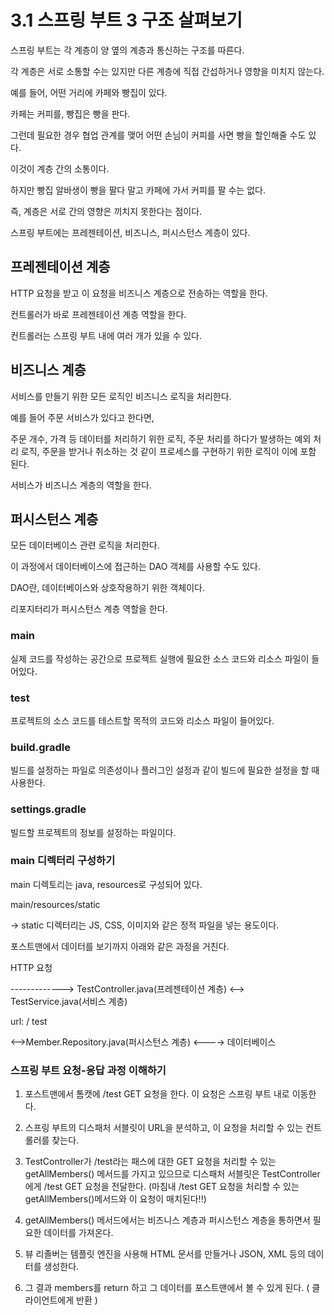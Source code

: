 # 3.1 스프링 부트 3 구조 살펴보기
스프링 부트는 각 계층이 양 옆의 계층과 통신하는 구조를 따른다. 

각 계층은 서로 소통할 수는 있지만 다른 계층에 직접 간섭하거나 영향을 미치지 않는다.

 

예를 들어, 어떤 거리에 카페와 빵집이 있다.

카페는 커피를, 빵집은 빵을 판다. 

그런데 필요한 경우 협업 관계를 맺어 어떤 손님이 커피를 사면 빵을 할인해줄 수도 있다.

 

이것이 계층 간의 소통이다. 

 

하지만 빵집 알바생이 빵을 팔다 말고 카페에 가서 커피를 팔 수는 없다.

 

즉, 계층은 서로 간의 영향은 끼치지 못한다는 점이다. 

 

스프링 부트에는 프레젠테이션, 비즈니스, 퍼시스턴스 계층이 있다.

## 프레젠테이션 계층
 

HTTP 요청을 받고 이 요청을 비즈니스 계층으로 전송하는 역할을 한다. 

컨트롤러가 바로 프레젠테이션 계층 역할을 한다.

컨트롤러는 스프링 부트 내에 여러 개가 있을 수 있다. 

 

## 비즈니스 계층
 

서비스를 만들기 위한 모든 로직인 비즈니스 로직을 처리한다. 

예를 들어 주문 서비스가 있다고 한다면, 

주문 개수, 가격 등 데이터를 처리하기 위한 로직, 주문 처리를 하다가 발생하는 예외 처리 로직, 주문을 받거나 취소하는 것 같이 프로세스를 구현하기 위한 로직이 이에 포함 된다.

 

서비스가 비즈니스 계층의 역할을 한다. 

 

## 퍼시스턴스 계층
 

모든 데이터베이스 관련 로직을 처리한다. 

이 과정에서 데이터베이스에 접근하는 DAO 객체를 사용할 수도 있다. 

 

DAO란, 데이터베이스와 상호작용하기 위한 객체이다.

 

리포지터리가 퍼시스턴스 계층 역할을 한다.

 
### main
 

실제 코드를 작성하는 공간으로 프로젝트 실행에 필요한 소스 코드와 리소스 파일이 들어있다.

 

### test

 

프로젝트의 소스 코드를 테스트할 목적의 코드와 리소스 파일이 들어있다.

 

### build.gradle

 

빌드를 설정하는 파일로 의존성이나 플러그인 설정과 같이 빌드에 필요한 설정을 할 때 사용한다.

 

### settings.gradle

 

빌드할 프로젝트의 정보를 설정하는 파일이다.

 

### main 디렉터리 구성하기
main 디렉토리는 java, resources로 구성되어 있다.

 

main/resources/static

-> static 디렉터리는 JS, CSS, 이미지와 같은 정적 파일을 넣는 용도이다.

 

포스트맨에서 데이터를 보기까지 아래와 같은 과정을 거친다.

 

HTTP 요청

------------->    TestController.java(프레젠테이션 계층)   <-->  TestService.java(서비스 계층)

url: / test

 

<-->Member.Repository.java(퍼시스턴스 계층) <----> 데이터베이스 

 
### 스프링 부트 요청-응답 과정 이해하기
 

1. 포스트맨에서 톰캣에 /test GET 요청을 한다. 이 요청은 스프링 부트 내로 이동한다.

2. 스프링 부트의 디스패처 서블릿이 URL을 분석하고, 이 요청을 처리할 수 있는 컨트롤러를 찾는다.

3. TestController가 /test라는 패스에 대한 GET 요청을 처리할 수 있는 getAllMembers() 메서드를 가지고 있으므로 디스패처 서블릿은 TestController에게 /test GET 요청을 전달한다. (마침내 /test GET 요청을 처리할 수 있는 getAllMembers()메서드와 이 요청이 매치된다!!)

4. getAllMembers() 메서드에서는 비즈니스 계층과 퍼시스턴스 계층을 통하면서 필요한 데이터를 가져온다.

5. 뷰 리졸버는 템플릿 엔진을 사용해 HTML 문서를 만들거나 JSON, XML 등의 데이터를 생성한다.

6. 그 결과 members를 return 하고 그 데이터를 포스트맨에서 볼 수 있게 된다. ( 클라이언트에게 반환 ) 

 

 
